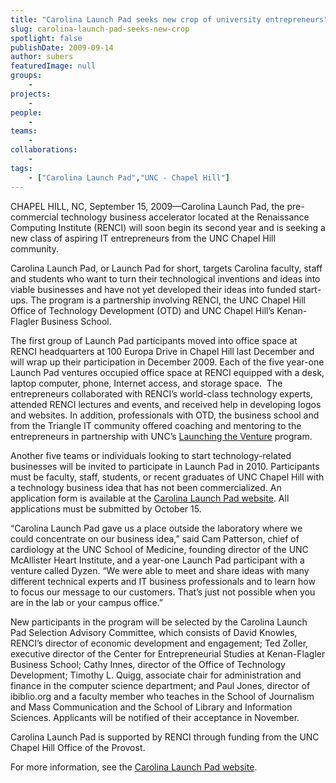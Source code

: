 ```yaml
---
title: "Carolina Launch Pad seeks new crop of university entrepreneurs"
slug: carolina-launch-pad-seeks-new-crop
spotlight: false
publishDate: 2009-09-14
author: subers
featuredImage: null
groups:
    - 
projects:
    - 
people:
    - 
teams: 
    - 
collaborations:
    - 
tags:
    - ["Carolina Launch Pad","UNC - Chapel Hill"]
---
```

CHAPEL HILL, NC, September 15, 2009—Carolina Launch Pad, the pre-commercial technology business accelerator located at the Renaissance Computing Institute (RENCI) will soon begin its second year and is seeking a new class of aspiring IT entrepreneurs from the UNC Chapel Hill community. <!--more-->

Carolina Launch Pad, or Launch Pad for short, targets Carolina faculty, staff and students who want to turn their technological inventions and ideas into viable businesses and have not yet developed their ideas into funded start-ups. The program is a partnership involving RENCI, the UNC Chapel Hill Office of Technology Development (OTD) and UNC Chapel Hill’s Kenan-Flagler Business School.

The first group of Launch Pad participants moved into office space at RENCI headquarters at 100 Europa Drive in Chapel Hill last December and will wrap up their participation in December 2009. Each of the five year-one Launch Pad ventures occupied office space at RENCI equipped with a desk, laptop computer, phone, Internet access, and storage space.  The entrepreneurs collaborated with RENCI’s world-class technology experts, attended RENCI lectures and events, and received help in developing logos and websites. In addition, professionals with OTD, the business school and from the Triangle IT community offered coaching and mentoring to the entrepreneurs in partnership with UNC’s <a href="http://www.kenan-flagler.unc.edu/Programs/MBA/concentration/entrepreneurial/launch.cfm">Launching the Venture</a> program.

Another five teams or individuals looking to start technology-related businesses will be invited to participate in Launch Pad in 2010. Participants must be faculty, staff, students, or recent graduates of UNC Chapel Hill with a technology business idea that has not been commercialized. An application form is available at the <a href="http://www.carolinalaunchpad.org">Carolina Launch Pad website</a>. All applications must be submitted by October 15.

“Carolina Launch Pad gave us a place outside the laboratory where we could concentrate on our business idea,” said Cam Patterson, chief of cardiology at the UNC School of Medicine, founding director of the UNC McAllister Heart Institute, and a year-one Launch Pad participant with a venture called Dyzen. “We were able to meet and share ideas with many different technical experts and IT business professionals and to learn how to focus our message to our customers. That’s just not possible when you are in the lab or your campus office.”

New participants in the program will be selected by the Carolina Launch Pad Selection Advisory Committee, which consists of David Knowles, RENCI’s director of economic development and engagement; Ted Zoller, executive director of the Center for Entrepreneurial Studies at Kenan-Flagler Business School; Cathy Innes, director of the Office of Technology Development; Timothy L. Quigg, associate chair for administration and finance in the computer science department; and Paul Jones, director of ibiblio.org and a faculty member who teaches in the School of Journalism and Mass Communication and the School of Library and Information Sciences. Applicants will be notified of their acceptance in November.

Carolina Launch Pad is supported by RENCI through funding from the UNC Chapel Hill Office of the Provost.

For more information, see the <a href="http://www.carolinalaunchpad.org">Carolina Launch Pad website</a>.
